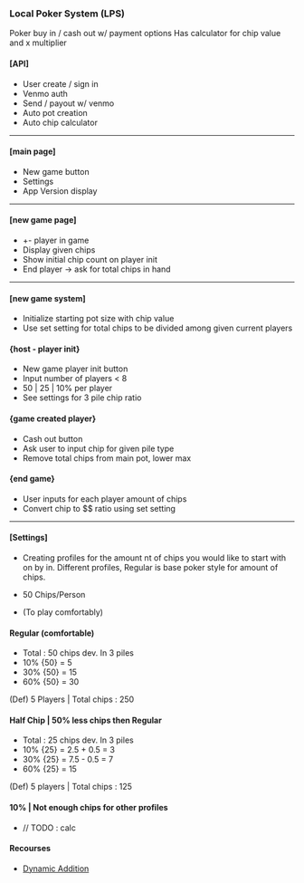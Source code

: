### Local Poker System (LPS)
Poker buy in / cash out w/ payment options
Has calculator for chip value and x multiplier

#### [API]
- User create / sign in
- Venmo auth
- Send / payout w/ venmo
- Auto pot creation
- Auto chip calculator

---
#### [main page]
- New game button
- Settings
- App Version display

---
#### [new game page]
- +- player in game
- Display given chips
- Show initial chip count on player init
- End player -> ask for total chips in hand

---
#### [new game system]
- Initialize starting pot size with chip value
- Use set setting for total chips to be divided among given current players

#### {host - player init}
- New game player init button
- Input number of players < 8
- 50 | 25 | 10% per player
- See settings for 3 pile chip ratio

#### {game created player}
- Cash out button
- Ask user to input chip for given pile type
- Remove total chips from main pot, lower max

#### {end game}
- User inputs for each player amount of chips
- Convert chip to $$ ratio using set setting

---
#### [Settings]
- Creating profiles for the amount nt of chips you would like to start with on by in. Different profiles, Regular is base poker style for amount of chips.

- 50 Chips/Person
- (To play comfortably)

#### Regular (comfortable)
- Total : 50 chips dev. In 3 piles
- 10% {50} = 5
- 30% {50} = 15
- 60% {50} = 30

(Def) 5 Players | Total chips : 250

#### Half Chip | 50% less chips then Regular
- Total : 25 chips dev. In 3 piles
- 10% {25} = 2.5 + 0.5 = 3
- 30% {25} = 7.5 - 0.5 = 7
- 60% {25} = 15

(Def) 5 players | Total chips : 125


#### 10% | Not enough chips for other profiles
- // TODO : calc 

#### Recourses
- [Dynamic Addition](https://www.freecodecamp.org/news/build-dynamic-forms-in-react/)